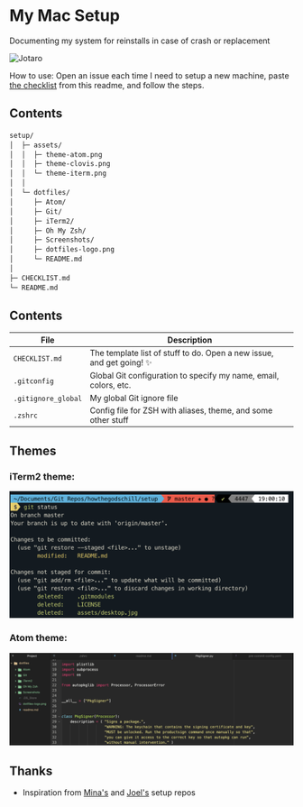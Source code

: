 # My Mac Setup

Documenting my system for reinstalls in case of crash or replacement

![Jotaro](https://media.giphy.com/media/O3fbWenrGmTsc/giphy.gif)

How to use: Open an issue each time I need to setup a new machine, paste [the checklist](CHECKLIST.md) from this readme, and follow the steps.

## Contents

```bash
setup/
│  ├─ assets/
│  │  ├─ theme-atom.png
│  │  ├─ theme-clovis.png
│  │  └─ theme-iterm.png
│  │
│  └─ dotfiles/
│     ├─ Atom/
│     ├─ Git/
│     ├─ iTerm2/
│     ├─ Oh My Zsh/
│     ├─ Screenshots/
│     ├─ dotfiles-logo.png
│     └─ README.md
│
├─ CHECKLIST.md
└─ README.md
```

## Contents

| File | Description |
| --- | --- |
| `CHECKLIST.md` | The template list of stuff to do. Open a new issue, and get going! :sparkles: |
| `.gitconfig` | Global Git configuration to specify my name, email, colors, etc. |
| `.gitignore_global` | My global Git ignore file |
| `.zshrc` | Config file for ZSH with aliases, theme, and some other stuff |

## Themes

### iTerm2 theme:

![Clovis](assets/theme-clovis.png)

### Atom theme:

![Monokai](assets/theme-atom.png)

## Thanks
- Inspiration from [Mina's](https://github.com/minamarkham/setup) and [Joel's](https://github.com/jglovier/my-setup) setup repos
